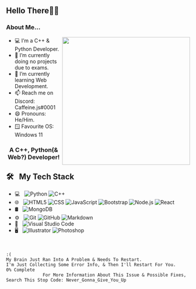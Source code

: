 ## Hello There👋🏻
### About Me...

<img align="right" src="https://raw.githubusercontent.com/MicaelliMedeiros/micaellimedeiros/master/image/computer-illustration.png" width="350"/>

- 💻 I’m a C++ & Python Developer.
- 🔭 I’m currently doing no projects due to exams.
- 🌱 I’m currently learning Web Development.
- 📫 Reach me on Discord: Caffeine.js#0001
- 😄 Pronouns: He/Him.
- 🪟 Favourite OS: Windows 11

<h3 align="center">A C++, Python(& Web?) Developer!</h3>

## 🛠 &nbsp; My Tech Stack

- 💻 &nbsp;
  ![Python](https://img.shields.io/badge/-Python-333333?style=flat&logo=python)
  ![C++](https://img.shields.io/badge/-C++-333333?style=flat&logo=C%2B%2B&logoColor=00599C)
- 🌐 &nbsp;
  ![HTML5](https://img.shields.io/badge/-HTML5-333333?style=flat&logo=HTML5)
  ![CSS](https://img.shields.io/badge/-CSS-333333?style=flat&logo=CSS3&logoColor=1572B6)
  ![JavaScript](https://img.shields.io/badge/-JavaScript-333333?style=flat&logo=javascript)
  ![Bootstrap](https://img.shields.io/badge/-Bootstrap-333333?style=flat&logo=bootstrap&logoColor=563D7C)
  ![Node.js](https://img.shields.io/badge/-Node.js-333333?style=flat&logo=node.js)
  ![React](https://img.shields.io/badge/-React-333333?style=flat&logo=react)
- 🛢 &nbsp;
  ![MongoDB](https://img.shields.io/badge/-MongoDB-333333?style=flat&logo=mongodb)
- ⚙️ &nbsp;
  ![Git](https://img.shields.io/badge/-Git-333333?style=flat&logo=git)
  ![GitHub](https://img.shields.io/badge/-GitHub-333333?style=flat&logo=github)
  ![Markdown](https://img.shields.io/badge/-Markdown-333333?style=flat&logo=markdown)
- 🔧 &nbsp;
  ![Visual Studio Code](https://img.shields.io/badge/-Visual%20Studio%20Code-333333?style=flat&logo=visual-studio-code&logoColor=007ACC)
- 🖥 &nbsp;
  ![Illustrator](https://img.shields.io/badge/-Illustrator-333333?style=flat&logo=adobe-illustrator)
  ![Photoshop](https://img.shields.io/badge/-Photoshop-333333?style=flat&logo=adobe-photoshop)
<br/>

```
:(
My Brain Just Ran Into A Problem & Needs To Restart.
I'm Just Collecting Some Error Info, & Then I'll Restart For You.
0% Complete
              For More Information About This Issue & Possible Fixes, Search This Stop Code: Never_Gonna_Give_You_Up
```
